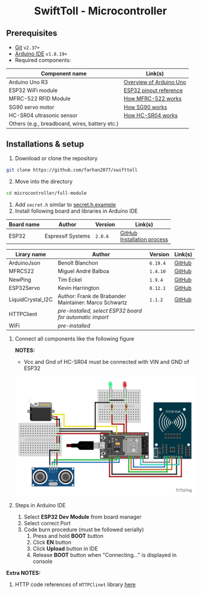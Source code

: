 <h1 align="center">

SwiftToll - Microcontroller

</h1>

## Prerequisites

- [Git](https://git-scm.com/) `v2.37+`
- [Arduino IDE](https://www.arduino.cc/en/software) `v1.8.19+`
- Required components:

| Component name                                 | Link(s)                                                                                       |
| ---------------------------------------------- | --------------------------------------------------------------------------------------------- |
| Arduino Uno R3                                 | [Overview of Arduino Uno](https://docs.arduino.cc/hardware/uno-rev3)                          |
| ESP32 WiFi module                              | [ESP32 pinout reference](https://lastminuteengineers.com/esp32-pinout-reference/)             |
| MFRC-522 RFID Module                           | [How MFRC-522 works](https://lastminuteengineers.com/how-rfid-works-rc522-arduino-tutorial/)  |
| SG90 servo motor                               | [How SG90 works](https://lastminuteengineers.com/servo-motor-arduino-tutorial/)               |
| HC-SR04 ultrasonic sensor                      | [How HC-SR04 works](https://lastminuteengineers.com/arduino-sr04-ultrasonic-sensor-tutorial/) |
| Others (e.g., breadboard, wires, battery etc.) |                                                                                               |

## Installations & setup

1. Download or clone the repository

```sh
git clone https://github.com/farhan2077/swifttoll
```

2. Move into the directory

```sh
cd microcontroller/full-module
```

1. Add `secret.h` similar to [secret.h.example](https://github.com/farhan2077/swifttoll/blob/main/microcontroller/full-module/secret.h.example)
2. Install following board and libraries in Arduino IDE

| Board name | Author            | Version | Link(s)                                                                                                                                                         |
| ---------- | ----------------- | ------- | --------------------------------------------------------------------------------------------------------------------------------------------------------------- |
| ESP32      | Espressif Systems | `2.0.6` | [GitHub](https://github.com/espressif/arduino-esp32) <br /> [Installation process](https://docs.espressif.com/projects/arduino-esp32/en/latest/installing.html) |

| Lirary name       | Author                                                      | Version  | Link(s)                                                             |
| ----------------- | ----------------------------------------------------------- | -------- | ------------------------------------------------------------------- |
| ArduinoJson       | Benoît Blanchon                                             | `6.19.4` | [GitHub](https://github.com/bblanchon/ArduinoJson)                  |
| MFRC522           | Miguel André Balboa                                         | `1.4.10` | [GitHub](https://github.com/miguelbalboa/rfid)                      |
| NewPing           | Tim Eckel                                                   | `1.9.4`  | [GitHub](https://bitbucket.org/teckel12/arduino-new-ping/wiki/Home) |
| ESP32Servo        | Kevin Harrington                                            | `0.12.1` | [GitHub](https://github.com/madhephaestus/ESP32Servo)               |
| LiquidCrystal_I2C | Author: Frank de Brabander <br/> Maintainer: Marco Schwartz | `1.1.2`  | [GitHub](https://github.com/johnrickman/LiquidCrystal_I2C)          |
| HTTPClient        | _pre-installed, select ESP32 board for automatic import_    |
| WiFi              | _pre-installed_                                             |

1. Connect all components like the following figure

   **NOTES:**

   - Vcc and Gnd of HC-SR04 must be connected with VIN and GND of ESP32

   ![full-module_bb](full-module/full-module_bb.jpg)

2. Steps in Arduino IDE
   1. Select **ESP32 Dev Module** from board manager
   2. Select correct Port
   3. Code burn procedure (must be followed serially)
      1. Press and hold **BOOT** button
      2. Click **EN** button
      3. Click **Upload** button in IDE
      4. Release **BOOT** button when "Connecting..." is displayed in console

**Extra NOTES:**

1. HTTP code references of `HTTPClinet` library [here](https://github.com/espressif/arduino-esp32/blob/master/libraries/HTTPClient/src/HTTPClient.h)
